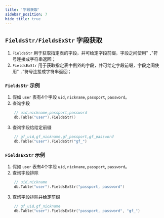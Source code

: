 ```yaml
---
title: '字段获取'
sidebar_position: 7
hide_title: true
---
```


## `FieldsStr/FieldsExStr` 字段获取

1. `FieldsStr` 用于获取指定表的字段，并可给定字段前缀，字段之间使用" `,`"符号连接成字符串返回；
2. `FieldsExStr` 用于获取指定表中例外的字段，并可给定字段前缀，字段之间使用" `,`"符号连接成字符串返回；

### `FieldsStr` 示例

1. 假如 `user` 表有4个字段 `uid`, `nickname`, `passport`, `password`。
2. 查询字段





```go
    // uid,nickname,passport,password
    db.Table("user").FieldsStr()
```

3. 查询字段给给定前缀





```go
    // gf_uid,gf_nickname,gf_passport,gf_password
    db.Table("user").FieldsStr("gf_")
```


### `FieldsExStr` 示例

1. 假如 `user` 表有4个字段 `uid`, `nickname`, `passport`, `password`。
2. 查询字段排除





```go
    // uid,nickname
    db.Table("user").FieldsExStr("passport, password")
```

3. 查询字段排除并给定前缀





```go
    // gf_uid,gf_nickname
    db.Table("user").FieldsExStr("passport, password", "gf_")
```